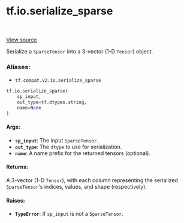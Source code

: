 <div itemscope itemtype="http://developers.google.com/ReferenceObject">
<meta itemprop="name" content="tf.io.serialize_sparse" />
<meta itemprop="path" content="Stable" />
</div>

# tf.io.serialize_sparse

<!-- Insert buttons -->

<table class="tfo-notebook-buttons tfo-api" align="left">
</table>

<a target="_blank" href="/code/stable/tensorflow/python/ops/sparse_ops.py">View source</a>



<!-- Start diff -->
Serialize a `SparseTensor` into a 3-vector (1-D `Tensor`) object.

### Aliases:

* `tf.compat.v2.io.serialize_sparse`


``` python
tf.io.serialize_sparse(
    sp_input,
    out_type=tf.dtypes.string,
    name=None
)
```



<!-- Placeholder for "Used in" -->


#### Args:


* <b>`sp_input`</b>: The input `SparseTensor`.
* <b>`out_type`</b>: The `dtype` to use for serialization.
* <b>`name`</b>: A name prefix for the returned tensors (optional).


#### Returns:

A 3-vector (1-D `Tensor`), with each column representing the serialized
`SparseTensor`'s indices, values, and shape (respectively).



#### Raises:


* <b>`TypeError`</b>: If `sp_input` is not a `SparseTensor`.